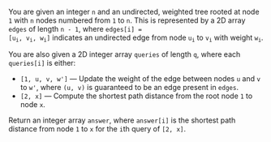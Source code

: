 You are given an integer `n` and an undirected, weighted tree rooted at node `1` with `n` nodes numbered from `1` to `n`. This is represented by a 2D array `edges` of length `n - 1`, where <code>edges[i] = [u<sub>i</sub>, v<sub>i</sub>, w<sub>i</sub>]</code> indicates an undirected edge from node <code>u<sub>i</sub></code> to <code>v<sub>i</sub></code> with weight <code>w<sub>i</sub></code>.

You are also given a 2D integer array `queries` of length `q`, where each `queries[i]` is either:

- `[1, u, v, w']` &#8212; Update the weight of the edge between nodes `u` and `v` to `w'`, where `(u, v)` is guaranteed to be an edge present in `edges`.
- `[2, x]` &#8212; Compute the shortest path distance from the root node `1` to node `x`.

Return an integer array `answer`, where `answer[i]` is the shortest path distance from node `1` to `x` for the `i`th query of `[2, x]`.